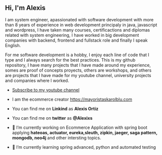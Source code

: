 <h2>Hi, I'm Alexis</h2>

I am system engineer, apassionated with software development with more than 8 years of experience in web development principaly in java, javascript and wordpress, I have taken many courses, certificactions and diplomas related with system engineering, I have worked in big development companies with backend, frontend and fullstack role and finally I speak English.

For me software development is a hobby, I enjoy each line of code that I type and I always search for the best practices. This is my github repository, I have many projects that I have made around my experience, somes are proof of concepts proyects, others are workshops, and others are projects that I have made for my youtube channel, university projects and companies where I worked.

- <a href="https://www.youtube.com/channel/UCdyJeRvICwOExL3VyyCeoCg/featured">Subscribe to my youtube channel</a>
- I am the ecommerce creator https://mayoristaskarolblu.com
- You can find me on <b>Linkind</b> as <b>Alexis Ortiz</b>
- You can find me on <b>twitter</b> as <b>@Alexixs</b>


- 🔭 I’m currently working on Ecommerce Application with spring boot applying <b>hateoas, actuator, eureka,sleuth, zipkin, jaeger, saga pattern, mongodb, neo4j</b> and other intersting topics.
- 🌱 I’m currently learning spring advanced, python and automated testing

